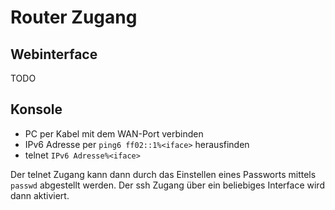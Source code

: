 # Router Zugang

## Webinterface

TODO

## Konsole

 * PC per Kabel mit dem WAN-Port verbinden
 * IPv6 Adresse per `ping6 ff02::1%<iface>` herausfinden
 * telnet `IPv6 Adresse%<iface>`

Der telnet Zugang kann dann durch das Einstellen eines Passworts mittels `passwd` abgestellt werden. Der ssh Zugang über ein beliebiges Interface wird dann aktiviert.